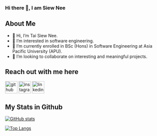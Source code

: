 ### Hi there 👋, I am Siew Nee

 ## About Me

- 👋 Hi, I’m Tai Siew Nee.
- 👀 I’m interested in software engineering.
- 🌱 I’m currently enrolled in BSc (Hons) in Software Engineering at Asia Pacific University (APU).
- 💞️ I’m looking to collaborate on interesting and meaningful projects.

## Reach out with me here

[<img src='https://skillicons.dev/icons?i=github&theme=light' alt='github' height='40'>](https://github.com/siewneetai/siewneetai)  [<img src='https://skillicons.dev/icons?i=instagram&theme=light' alt='instagram' height='40'>](https://www.instagram.com/siewnee43_tai/) [<img src='https://skillicons.dev/icons?i=linkedin&theme=light' alt='linkedin' height='40'>](www.linkedin.com/in/siewneetai) 

## My Stats in Github

[![GitHub stats](https://github-readme-stats.vercel.app/api?username=siewneetai)](https://github.com/anuraghazra/github-readme-stats)


[![Top Langs](https://github-readme-stats.vercel.app/api/top-langs/?username=siewneetai)](https://github.com/siewneetai/github-readme-stats)


